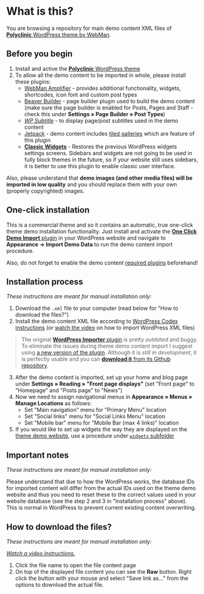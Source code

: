 # What is this?

You are browsing a repository for main demo content XML files of [**Polyclinic** WordPress theme by WebMan](https://www.webmandesign.eu/portfolio/polyclinic-wordpress-theme/).


## Before you begin

1. Install and active the [**Polyclinic** WordPress theme](https://www.webmandesign.eu/portfolio/polyclinic-wordpress-theme/)
2. To allow all the demo content to be imported in whole, please install these plugins:
    * [WebMan Amplifier](https://wordpress.org/plugins/webman-amplifier/) - provides additional functionality, widgets, shortcodes, icon font and custom post types
    * [Beaver Builder](https://wordpress.org/plugins/beaver-builder-lite-version/) - page builder plugin used to build the demo content (make sure the page builder is enabled for Posts, Pages and Staff - check this under **Settings &raquo; Page Builder &raquo; Post Types**)
    * [*WP Subtitle*](https://wordpress.org/plugins/wp-subtitle/) - to display page/post subtitles used in the demo content
    * [Jetpack](https://wordpress.org/plugins/jetpack/) - demo content includes [tiled galleries](https://jetpack.me/support/tiled-galleries/) which are feature of this plugin
    * [**Classic Widgets**](https://wordpress.org/plugins/classic-widgets/) - Restores the previous WordPress widgets settings screens. Sidebars and widgets are not going to be used in fully block themes in the future, so if your website still uses sidebars, it is better to use this plugin to enable classic user interface.

Also, please understand that **demo images (and other media files) will be imported in low quality** and you should replace them with your own (properly copyrighted) images.


## One-click installation

This is a commercial theme and so it contains an automatic, true one-click theme demo installation functionality. Just install and activate the [**One Click Demo Import** plugin](https://wordpress.org/plugins/one-click-demo-import/) in your WordPress website and navigate to **Appearance &rarr; Import Demo Data** to run the demo content import procedure.

Also, do not forget to enable the demo content [required plugins](#before-you-begin) beforehand!


## Installation process

*These instructions are meant for manual installation only:*

1. Download the `.xml` file to your computer (read below for "How to download the files?")
2. Install the demo content XML file according to [WordPress Codex instructions](http://codex.wordpress.org/Importing_Content#WordPress) (or [watch the video](https://webdesign.tutsplus.com/courses/a-beginners-guide-to-using-wordpress/lessons/wordpress-tools) on how to import WordPress XML files)
  > The original [**WordPress Importer** plugin](https://wordpress.org/plugins/wordpress-importer/) is pretty *outdated* and buggy. To eliminate the issues during theme demo content import I suggest using [a new version of the plugin](https://github.com/humanmade/WordPress-Importer). Although it is *still in development*, it is perfectly usable and you can [**download it** from its Github repository](https://github.com/humanmade/WordPress-Importer#how-do-i-use-it).
3. After the demo content is imported, set up your home and blog page under **Settings &raquo; Reading &raquo; "Front page displays"** (set "Front page" to "Homepage" and "Posts page" to "News")
4. Now we need to assign navigational menus in **Appearance &raquo; Menus &raquo; Manage Locations** as follows:
    * Set "Main navigation" menu for "Primary Menu" location
    * Set "Social links" menu for "Social Links Menu" location
    * Set "Mobile bar" menu for "Mobile Bar (max 4 links)" location
5. If you would like to set up widgets the way they are displayed on the [theme demo website](http://themedemos.webmandesign.eu/polyclinic/), use a procedure under [`widgets` subfolder](https://github.com/webmandesign/demo-content/tree/master/polyclinic/widgets)


## Important notes

*These instructions are meant for manual installation only:*

Please understand that due to how the WordPress works, the database IDs for imported content will differ from the actual IDs used on the theme demo website and thus you need to reset these to the correct values used in your website database (see the step 2 and 3 in "Installation process" above). This is normal in WordPress to prevent current existing content overwriting.


## How to download the files?

*These instructions are meant for manual installation only:*

*[Watch a video instructions.](https://vimeo.com/170576209)*

1. Click the file name to open the file content page
2. On top of the displayed file content you can see the **Raw** button. Right click the button with your mouse and select "Save link as..." from the options to download the actual file.
